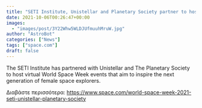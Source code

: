 ```yaml
---
title: "SETI Institute, Unistellar and Planetary Society partner to host World Space Week events for girls"
date: 2021-10-06T00:26:47+00:00
images:
  - "images/post/3Y22Whw5WLDJUfmuuhMruW.jpg"
author: "AstroBot"
categories: ["News"]
tags: ["space.com"]
draft: false
---
```


The SETI Institute has partnered with Unistellar and The Planetary Society to host virtual World Space Week events that aim to inspire the next generation of female space explorers. 

Διαβάστε περισσότερα: https://www.space.com/world-space-week-2021-seti-unistellar-planetary-society
